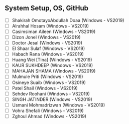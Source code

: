 System Setup, OS, GitHub 
--------------------------

- [ ] Shakirah OmotayoAbdullah Doaa (Windows - VS2019)
- [ ] Alrahhal Hosam (Windows - VS2019)
- [ ] Casimsiman Aileen (Windows - VS2019)
- [ ] Dizon Jonel (Windows - VS2019)
- [ ] Doctor Jesal (Windows - VS2019)
- [ ] El Shaar Sulaf (Windows - VS2019)
- [ ] Habach Rana (Windows - VS2019)
- [ ] Huang Wei [Tina] (Windows - VS2019)
- [ ] KAUR SUKHDEEP (Windows - VS2019)
- [ ] MAHAJAN SHAMA (Windows - VS2019)
- [ ] Mulmule Priti (Windows - VS2019)
- [ ] Osineye Suaib (Windows - VS2019)
- [ ] Patel Shail (Windows - VS2019)
- [ ] Sehdev Roohani (Windows - VS2019)
- [ ] SINGH JATINDER (Windows - VS2019)
- [ ] Usmani Mohmadrizwan (Windows - VS2019)
- [ ] Vohra Shefali (Windows - VS2019)
- [ ] Zghoul Ahmad (Windows - VS2019)
